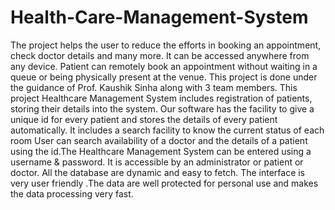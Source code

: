 # Health-Care-Management-System

The project helps the user to reduce the efforts in booking an appointment, check doctor details and many more. It can be accessed anywhere from any device. Patient can remotely book an appointment without waiting in a queue or being physically present at the venue. This project is done under the guidance of Prof. Kaushik Sinha along with 3 team members.
This project Healthcare Management System includes registration of patients, storing their details into the system. Our software has the facility to give a unique id for every patient and stores the details of every patient automatically. It includes a search facility to know the current status of each room User can search availability of a doctor and the details of a patient using the id.The Healthcare Management System can be entered using a username & password. It is accessible by an administrator or patient or doctor. All the database are dynamic and easy to fetch. The interface is very user friendly .The data are well protected for personal use and makes the data processing very fast.
